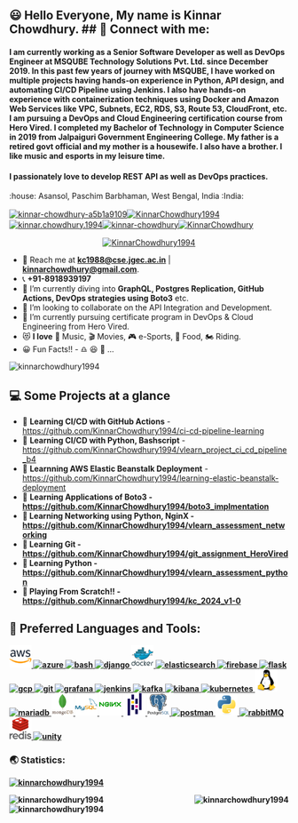 ## :smiley: Hello Everyone, My name is Kinnar Chowdhury. ## :gem: Connect with me:
<h4 align-"left">I am currently working as a Senior Software Developer as well as DevOps Engineer at MSQUBE Technology Solutions Pvt. Ltd. since December 2019. In this past few years of journey with MSQUBE, I have worked on multiple projects having hands-on experience in Python, API design, and automating CI/CD Pipeline using Jenkins. I also have hands-on experience with containerization techniques using Docker and Amazon Web Services like VPC, Subnets, EC2, RDS, S3, Route 53, CloudFront, etc. I am pursuing a DevOps and Cloud Engineering certification course from Hero Vired. I completed my Bachelor of Technology in Computer Science in 2019 from Jalpaiguri Government Engineering College. My father is a retired govt official and my mother is a housewife. I also have a brother. I like music and esports in my leisure time.</h4>
<h4 align="left">I passionately love to develop REST API as well as DevOps practices.</h4>
<p>:house: Asansol, Paschim Barbhaman, West Bengal, India :India: </p>
<p align="left"><a href="https://linkedin.com/in/kinnar-chowdhury-a5b1a9109" target="blank"><img align="center" src="https://raw.githubusercontent.com/rahuldkjain/github-profile-readme-generator/master/src/images/icons/Social/linked-in-alt.svg" alt="kinnar-chowdhury-a5b1a9109" height="30" width="40" /></a><a href="https://github.com/KinnarChowdhury1994" target="blank"><img align="center" src="https://raw.githubusercontent.com/rahuldkjain/github-profile-readme-generator/master/src/images/icons/Social/github.svg" alt="KinnarChowdhury1994" height="30" width="40" /></a><a href="https://fb.com/kinnar.chowdhury.1994" target="blank"><img align="center" src="https://raw.githubusercontent.com/rahuldkjain/github-profile-readme-generator/master/src/images/icons/Social/facebook.svg" alt="kinnar.chowdhury.1994" height="30" width="40" /></a><a href="https://stackoverflow.com/users/24088546/kinnar-chowdhury" target="blank"><img align="center" src="https://raw.githubusercontent.com/rahuldkjain/github-profile-readme-generator/master/src/images/icons/Social/stack-overflow.svg" alt="kinnar-chowdhury" height="30" width="40" /></a><a href="https://twitter.com/KinnarChowdhury" target="blank"><img align="center" src="https://raw.githubusercontent.com/rahuldkjain/github-profile-readme-generator/master/src/images/icons/Social/twitter.svg" alt="KinnarChowdhury" height="30" width="40" /></a></p>

<p align="center">
 <a href="https://github.com/KinnarChowdhury1994" target="blank"><img align="center" src="https://raw.githubusercontent.com/rahuldkjain/github-profile-readme-generator/master/src/images/icons/Social/github.svg" alt="KinnarChowdhury1994" height="30" width="40" /></a>
</p>



 <!-- - :briefcase: I’m currently working as <b>Senior Software Programmer & DevOps Engineer</b> at <b>MSQUBE Technology Solutions Pvt. Ltd. :calendar: 2019 - Present</b><br> -->
 - :email: Reach me at <b>kc1988@cse.jgec.ac.in</b> | <b>kinnarchowdhury@gmail.com</b>.<br>
 - :telephone_receiver: <b>+91-8918939197</b><br>
 - :open_book: I’m currently diving into <b>GraphQL, Postgres Replication, GitHub Actions, DevOps strategies using Boto3</b> etc.<br>
 - :telescope: I’m looking to collaborate on the API Integration and Development.<br>
 - :scroll: I’m currently pursuing certificate program in DevOps & Cloud Engineering from Hero Vired.<br>
 - :heart_eyes_cat: <b>I love</b> :musical_note: Music, :clapper: Movies, :video_game: e-Sports, :green_salad: Food, :motorcycle: Riding.<br>
 - :grinning: Fun Facts!! - :libra: :satisfied: :star_struck: ...<br>
 
<p align="left"> <img src="https://komarev.com/ghpvc/?username=kinnarchowdhury1994&label=Profile%20views&color=0e75b6&style=flat" alt="kinnarchowdhury1994"/></p>

## :computer: Some Projects at a glance
- :robot: <b>Learning CI/CD with GitHub Actions</b> - https://github.com/KinnarChowdhury1994/ci-cd-pipeline-learning
- :robot: <b>Learning CI/CD with Python, Bashscript</b> - https://github.com/KinnarChowdhury1994/vlearn_project_ci_cd_pipeline_b4
- :robot: <b>Learnning AWS Elastic Beanstalk Deployment</b> - https://github.com/KinnarChowdhury1994/learning-elastic-beanstalk-deployment
- :robot: <b>Learning Applications of Boto3<b> - https://github.com/KinnarChowdhury1994/boto3_implmentation
- :robot: <b>Learning Networking using Python, NginX<b> - https://github.com/KinnarChowdhury1994/vlearn_assessment_networking
- :robot: <b>Learning Git</b> - https://github.com/KinnarChowdhury1994/git_assignment_HeroVired
- :robot: <b>Learning Python</b> - https://github.com/KinnarChowdhury1994/vlearn_assessment_python
- :robot: <b>Playing From Scratch!!<b> - https://github.com/KinnarChowdhury1994/kc_2024_v1-0

## :crown: Preferred Languages and Tools:
<p align="left"> <a href="https://aws.amazon.com" target="_blank" rel="noreferrer"> <img src="https://raw.githubusercontent.com/devicons/devicon/master/icons/amazonwebservices/amazonwebservices-original-wordmark.svg" alt="aws" width="40" height="40"/> </a> <a href="https://azure.microsoft.com/en-in/" target="_blank" rel="noreferrer"> <img src="https://www.vectorlogo.zone/logos/microsoft_azure/microsoft_azure-icon.svg" alt="azure" width="40" height="40"/> </a> <a href="https://www.gnu.org/software/bash/" target="_blank" rel="noreferrer"> <img src="https://www.vectorlogo.zone/logos/gnu_bash/gnu_bash-icon.svg" alt="bash" width="40" height="40"/> </a> <a href="https://www.djangoproject.com/" target="_blank" rel="noreferrer"> <img src="https://cdn.worldvectorlogo.com/logos/django.svg" alt="django" width="40" height="40"/> </a> <a href="https://www.docker.com/" target="_blank" rel="noreferrer"> <img src="https://raw.githubusercontent.com/devicons/devicon/master/icons/docker/docker-original-wordmark.svg" alt="docker" width="40" height="40"/> </a> <a href="https://www.elastic.co" target="_blank" rel="noreferrer"> <img src="https://www.vectorlogo.zone/logos/elastic/elastic-icon.svg" alt="elasticsearch" width="40" height="40"/> </a> <a href="https://firebase.google.com/" target="_blank" rel="noreferrer"> <img src="https://www.vectorlogo.zone/logos/firebase/firebase-icon.svg" alt="firebase" width="40" height="40"/> </a> <a href="https://flask.palletsprojects.com/" target="_blank" rel="noreferrer"> <img src="https://www.vectorlogo.zone/logos/pocoo_flask/pocoo_flask-icon.svg" alt="flask" width="40" height="40"/> </a> <a href="https://cloud.google.com" target="_blank" rel="noreferrer"> <img src="https://www.vectorlogo.zone/logos/google_cloud/google_cloud-icon.svg" alt="gcp" width="40" height="40"/> </a> <a href="https://git-scm.com/" target="_blank" rel="noreferrer"> <img src="https://www.vectorlogo.zone/logos/git-scm/git-scm-icon.svg" alt="git" width="40" height="40"/> </a> <a href="https://grafana.com" target="_blank" rel="noreferrer"> <img src="https://www.vectorlogo.zone/logos/grafana/grafana-icon.svg" alt="grafana" width="40" height="40"/> </a> <a href="https://www.jenkins.io" target="_blank" rel="noreferrer"> <img src="https://www.vectorlogo.zone/logos/jenkins/jenkins-icon.svg" alt="jenkins" width="40" height="40"/> </a> <a href="https://kafka.apache.org/" target="_blank" rel="noreferrer"> <img src="https://www.vectorlogo.zone/logos/apache_kafka/apache_kafka-icon.svg" alt="kafka" width="40" height="40"/> </a> <a href="https://www.elastic.co/kibana" target="_blank" rel="noreferrer"> <img src="https://www.vectorlogo.zone/logos/elasticco_kibana/elasticco_kibana-icon.svg" alt="kibana" width="40" height="40"/> </a> <a href="https://kubernetes.io" target="_blank" rel="noreferrer"> <img src="https://www.vectorlogo.zone/logos/kubernetes/kubernetes-icon.svg" alt="kubernetes" width="40" height="40"/> </a> <a href="https://www.linux.org/" target="_blank" rel="noreferrer"> <img src="https://raw.githubusercontent.com/devicons/devicon/master/icons/linux/linux-original.svg" alt="linux" width="40" height="40"/> </a> <a href="https://mariadb.org/" target="_blank" rel="noreferrer"> <img src="https://www.vectorlogo.zone/logos/mariadb/mariadb-icon.svg" alt="mariadb" width="40" height="40"/> </a> <a href="https://www.mongodb.com/" target="_blank" rel="noreferrer"> <img src="https://raw.githubusercontent.com/devicons/devicon/master/icons/mongodb/mongodb-original-wordmark.svg" alt="mongodb" width="40" height="40"/> </a> <a href="https://www.mysql.com/" target="_blank" rel="noreferrer"> <img src="https://raw.githubusercontent.com/devicons/devicon/master/icons/mysql/mysql-original-wordmark.svg" alt="mysql" width="40" height="40"/> </a> <a href="https://www.nginx.com" target="_blank" rel="noreferrer"> <img src="https://raw.githubusercontent.com/devicons/devicon/master/icons/nginx/nginx-original.svg" alt="nginx" width="40" height="40"/> </a> <a href="https://pandas.pydata.org/" target="_blank" rel="noreferrer"> <img src="https://raw.githubusercontent.com/devicons/devicon/2ae2a900d2f041da66e950e4d48052658d850630/icons/pandas/pandas-original.svg" alt="pandas" width="40" height="40"/> </a> <a href="https://www.postgresql.org" target="_blank" rel="noreferrer"> <img src="https://raw.githubusercontent.com/devicons/devicon/master/icons/postgresql/postgresql-original-wordmark.svg" alt="postgresql" width="40" height="40"/> </a> <a href="https://postman.com" target="_blank" rel="noreferrer"> <img src="https://www.vectorlogo.zone/logos/getpostman/getpostman-icon.svg" alt="postman" width="40" height="40"/> </a> <a href="https://www.python.org" target="_blank" rel="noreferrer"> <img src="https://raw.githubusercontent.com/devicons/devicon/master/icons/python/python-original.svg" alt="python" width="40" height="40"/> </a> <a href="https://www.rabbitmq.com" target="_blank" rel="noreferrer"> <img src="https://www.vectorlogo.zone/logos/rabbitmq/rabbitmq-icon.svg" alt="rabbitMQ" width="40" height="40"/> </a> <a href="https://redis.io" target="_blank" rel="noreferrer"> <img src="https://raw.githubusercontent.com/devicons/devicon/master/icons/redis/redis-original-wordmark.svg" alt="redis" width="40" height="40"/> </a> <a href="https://unity.com/" target="_blank" rel="noreferrer"> <img src="https://www.vectorlogo.zone/logos/unity3d/unity3d-icon.svg" alt="unity" width="40" height="40"/> </a> </p>

### :earth_asia: Statistics:
<p align="left"> <a href="https://github.com/ryo-ma/github-profile-trophy"><img src="https://github-profile-trophy.vercel.app/?username=kinnarchowdhury1994&theme=onedark" alt="kinnarchowdhury1994" /></a> </p>
<p><img align="left" src="https://github-readme-stats.vercel.app/api?username=kinnarchowdhury1994&show_icons=true&locale=en" alt="kinnarchowdhury1994" /></p>
<p><img align="right" src="https://github-readme-streak-stats.herokuapp.com/?user=kinnarchowdhury1994&" alt="kinnarchowdhury1994" /></p>
<p>&nbsp;<img align="left" src="https://github-readme-stats.vercel.app/api/top-langs?username=kinnarchowdhury1994&show_icons=true&locale=en&layout=compact" alt="kinnarchowdhury1994" /></p>



<!--
### Hi there 👋

**KinnarChowdhury1994/KinnarChowdhury1994** is a ✨ _special_ ✨ repository because its `README.md` (this file) appears on your GitHub profile.

Here are some ideas to get you started:

- 🔭 I’m currently working on ...
- 🌱 I’m currently learning ...
- 👯 I’m looking to collaborate on ...
- 🤔 I’m looking for help with ...
- 💬 Ask me about ...
- 📫 How to reach me: ...
- 😄 Pronouns: ...
- ⚡ Fun fact: ...
-->
